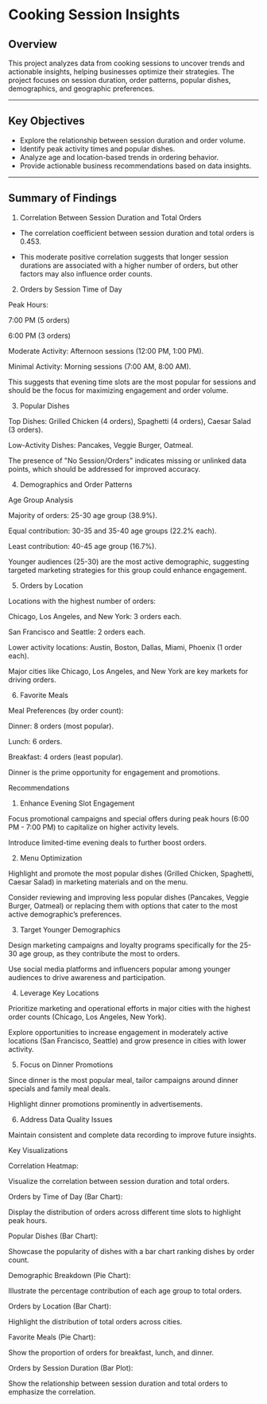 # Cooking Session Insights

## Overview
This project analyzes data from cooking sessions to uncover trends and actionable insights, helping businesses optimize their strategies. The project focuses on session duration, order patterns, popular dishes, demographics, and geographic preferences.

---

## Key Objectives
- Explore the relationship between session duration and order volume.
- Identify peak activity times and popular dishes.
- Analyze age and location-based trends in ordering behavior.
- Provide actionable business recommendations based on data insights.

---
## Summary of Findings

1. Correlation Between Session Duration and Total Orders

  - The correlation coefficient between session duration and total orders is 0.453.

  - This moderate positive correlation suggests that longer session durations are associated with a higher number of orders, but other factors may also influence order counts.

2. Orders by Session Time of Day

Peak Hours:

7:00 PM (5 orders)

6:00 PM (3 orders)

Moderate Activity: Afternoon sessions (12:00 PM, 1:00 PM).

Minimal Activity: Morning sessions (7:00 AM, 8:00 AM).

This suggests that evening time slots are the most popular for sessions and should be the focus for maximizing engagement and order volume.

3. Popular Dishes

Top Dishes: Grilled Chicken (4 orders), Spaghetti (4 orders), Caesar Salad (3 orders).

Low-Activity Dishes: Pancakes, Veggie Burger, Oatmeal.

The presence of "No Session/Orders" indicates missing or unlinked data points, which should be addressed for improved accuracy.

4. Demographics and Order Patterns

Age Group Analysis

Majority of orders: 25-30 age group (38.9%).

Equal contribution: 30-35 and 35-40 age groups (22.2% each).

Least contribution: 40-45 age group (16.7%).

Younger audiences (25-30) are the most active demographic, suggesting targeted marketing strategies for this group could enhance engagement.

5. Orders by Location

Locations with the highest number of orders:

Chicago, Los Angeles, and New York: 3 orders each.

San Francisco and Seattle: 2 orders each.

Lower activity locations: Austin, Boston, Dallas, Miami, Phoenix (1 order each).

Major cities like Chicago, Los Angeles, and New York are key markets for driving orders.

6. Favorite Meals

Meal Preferences (by order count):

Dinner: 8 orders (most popular).

Lunch: 6 orders.

Breakfast: 4 orders (least popular).

Dinner is the prime opportunity for engagement and promotions.

Recommendations

1. Enhance Evening Slot Engagement

Focus promotional campaigns and special offers during peak hours (6:00 PM - 7:00 PM) to capitalize on higher activity levels.

Introduce limited-time evening deals to further boost orders.

2. Menu Optimization

Highlight and promote the most popular dishes (Grilled Chicken, Spaghetti, Caesar Salad) in marketing materials and on the menu.

Consider reviewing and improving less popular dishes (Pancakes, Veggie Burger, Oatmeal) or replacing them with options that cater to the most active demographic’s preferences.

3. Target Younger Demographics

Design marketing campaigns and loyalty programs specifically for the 25-30 age group, as they contribute the most to orders.

Use social media platforms and influencers popular among younger audiences to drive awareness and participation.

4. Leverage Key Locations

Prioritize marketing and operational efforts in major cities with the highest order counts (Chicago, Los Angeles, New York).

Explore opportunities to increase engagement in moderately active locations (San Francisco, Seattle) and grow presence in cities with lower activity.

5. Focus on Dinner Promotions

Since dinner is the most popular meal, tailor campaigns around dinner specials and family meal deals.

Highlight dinner promotions prominently in advertisements.

6. Address Data Quality Issues

Maintain consistent and complete data recording to improve future insights.

Key Visualizations

Correlation Heatmap:

Visualize the correlation between session duration and total orders.

Orders by Time of Day (Bar Chart):

Display the distribution of orders across different time slots to highlight peak hours.

Popular Dishes (Bar Chart):

Showcase the popularity of dishes with a bar chart ranking dishes by order count.

Demographic Breakdown (Pie Chart):

Illustrate the percentage contribution of each age group to total orders.

Orders by Location (Bar Chart):

Highlight the distribution of total orders across cities.

Favorite Meals (Pie Chart):

Show the proportion of orders for breakfast, lunch, and dinner.

Orders by Session Duration (Bar Plot):

Show the relationship between session duration and total orders to emphasize the correlation.

